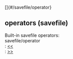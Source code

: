 []{#/savefile/operator}    
## operators (savefile)    
Built-in savefile operators:    
savefile/operator    
:   [\<\<](/ref/savefile/operator/%3c%3c)    
:   [\>\>](/ref/savefile/operator/%3e%3e)  